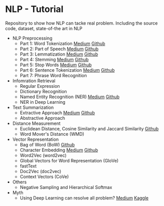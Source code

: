 # NLP - Tutorial
Repository to show how NLP can tacke real problem. Including the source code, dataset, state-of-the art in NLP
- NLP Preprocessing
	- Part 1: Word Tokenization [Medium](https://medium.com/@makcedward/nlp-pipeline-word-tokenization-part-1-4b2b547e6a3) [Github](https://github.com/makcedward/nlp/blob/master/sample/nlp-word_tokenization.ipynb)
	- Part 2: Part of Speech [Medium](https://medium.com/@makcedward/nlp-pipeline-part-of-speech-part-2-b683c90e327d) [Github](https://github.com/makcedward/nlp/blob/master/sample/nlp-part_of_speech.ipynb)
	- Part 3: Lemmatization [Medium](https://medium.com/@makcedward/nlp-pipeline-lemmatization-part-3-4bfd7304957) [Github](https://github.com/makcedward/nlp/blob/master/sample/nlp_lemmatization.ipynb)
	- Part 4: Stemming [Medium](https://medium.com/@makcedward/nlp-pipeline-stemming-part-4-b60a319fd52) [Github](https://github.com/makcedward/nlp/blob/master/sample/nlp-stemming.ipynb)
	- Part 5: Stop Words [Medium](https://medium.com/@makcedward/nlp-pipeline-stop-words-part-5-d6770df8a936) [Github](https://github.com/makcedward/nlp/blob/master/sample/nlp-stop_words.ipynb)
	- Part 6: Sentence Tokenization [Medium](https://medium.com/@makcedward/nlp-pipeline-sentence-tokenization-part-6-86ed55b185e6) [Github](https://github.com/makcedward/nlp/blob/master/sample/nlp-sentence_tokenization.ipynb)
	- Part 7: Phrase Word Recognition
- Infomration Retrieval
	- Regular Expression
	- Dictionary Recognition
	- Named Entity Recognition (NER) [Medium](https://medium.com/@makcedward/named-entity-recognition-3fad3f53c91e) [Github](https://github.com/makcedward/nlp/blob/master/sample/nlp-named_entity_recognition.ipynb)
	- NER in Deep Learning
- Text Summarization
	- Extractive Approach [Medium](https://medium.com/@makcedward/text-summarization-extractive-approach-567fe4b85c23) [Github](https://github.com/makcedward/nlp/blob/master/sample/nlp-text_summarization_extractive.ipynb)
	- Abstractive Approach
- Distance Measurement
	- Euclidean Distance, Cosine Similarity and Jaccard Similarity [Github](https://github.com/makcedward/nlp/blob/master/sample/nlp-3_basic_distance_measurment_in_text_mining.ipynb)
	- Word Mover's Distance (WMD)
- Vector Representation
	- Bag of Word (BoW) [Github](https://github.com/makcedward/nlp/blob/master/sample/nlp-bag_of_words.ipynb)
	- Character Embedding [Medium](https://medium.com/@makcedward/besides-word-embedding-why-you-need-to-know-character-embedding-6096a34a3b10) [Github](https://github.com/makcedward/nlp/blob/master/sample/nlp-character_embedding.ipynb)
	- Word2Vec (word2vec)
	- Global Vectors for Word Representation (GloVe)
	- fastText
	- Doc2Vec (doc2vec)
	- Context Vectors (CoVe)
- Others
	- Negative Sampling and Hierarchical Softmax
- Myth
	- Using Deep Learning can resolve all problem? [Medium](https://medium.com/@makcedward/how-can-use-player-name-to-predict-world-cup-with-80-accuracy-262d076544c4) [Kaggle](https://www.kaggle.com/makcedward/world-cup-prediction-with-80-accuracy-in-dl-model)
